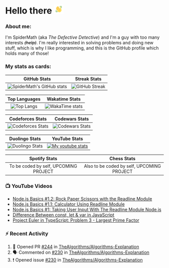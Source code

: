 # Hello there <img src="./Assets/WavingHand.gif" width = 30>

### About me:
I'm SpiderMath (aka *The Defective Detective*) and I'm a guy with too many interests ~~*(help)*~~. I'm really interested in solving problems and doing new stuff, which is why I like programming, and this is the GitHub profile which holds many of those!

### My stats as cards:
| GitHub Stats | Streak Stats |
| :---: | :---: |
| ![SpiderMath's GitHub stats](https://github-readme-stats.vercel.app/api?username=SpiderMath&show_icons=true&theme=dracula&show=prs_merged,prs_merged_percentage&rank_icon=default) | ![GitHub Streak](https://streak-stats.demolab.com/?user=SpiderMath&theme=dracula) |

| Top Languages | Wakatime Stats |
| :---: | :---: |
| ![Top Langs](https://github-readme-stats.vercel.app/api/top-langs/?username=SpiderMath&theme=dracula&langs_count=3&hide=lua) | ![WakaTime stats](https://github-readme-stats.vercel.app/api/wakatime?username=5a9cf47f-f3d9-44cc-9d3e-0145919f7bb9&theme=dracula&layout=compact&langs_count=14) |



| Codeforces Stats | Codewars Stats |
| :---: | :---: |
| ![Codeforces Stats](https://codeforces-readme-stats.vercel.app/api/card?username=RishiMath&theme=dracula) | ![Codewars Stats](https://github.r2v.ch/codewars?user=SpiderMath&theme=gradient_midnight_puple&animation=false&top_languages=true&name=true) |

| Duolingo Stats | YouTube Stats |
| :---: | :---: |
| ![Duolingo Stats](https://duolingo-stats-card.vercel.app/api?username=RishiMath&theme=dracula) | [![My youtube stats](https://youtube-stats-card.vercel.app/api?channelid=UCuQvyfLaZOG4bPwEvqSYCLg&theme=dracula&layout=extruded)](https://www.youtube.com/@thedefectivedetective) |

| Spotify Stats | Chess Stats |
| :---: | :---: |
| To be coded by self, UPCOMING PROJECT | Also to be coded by self, UPCOMING PROJECT | 

### 📺 YouTube Videos
<!-- YOUTUBE:START -->
- [Node.js Basics #1.2: Rock Paper Scissors with the Readline Module](https://www.youtube.com/watch?v=CbqNrprY094)
- [Node.js Basics #1.1: Calculator Using Readline Module](https://www.youtube.com/watch?v=QXKqfwliS7U)
- [Node.js Basics #1: Taking User Input With The Readline Module Node.js](https://www.youtube.com/watch?v=dTknGVAvAak)
- [Difference Between const, let &amp; var in JavaScript](https://www.youtube.com/watch?v=9wuZGoOxg9M)
- [Project Euler in TypeScript: Problem 3 - Largest Prime Factor](https://www.youtube.com/watch?v=DaDziQ4ZRvw)
<!-- YOUTUBE:END -->

### ⚡ Recent Activity
<!--START_SECTION:activity-->
1. 💪 Opened PR [#244](https://github.com/TheAlgorithms/Algorithms-Explanation/pull/244) in [TheAlgorithms/Algorithms-Explanation](https://github.com/TheAlgorithms/Algorithms-Explanation)
2. 🗣 Commented on [#230](https://github.com/TheAlgorithms/Algorithms-Explanation/issues/230#issuecomment-1985173914) in [TheAlgorithms/Algorithms-Explanation](https://github.com/TheAlgorithms/Algorithms-Explanation)
3. ❗ Opened issue [#230](https://github.com/TheAlgorithms/Algorithms-Explanation/issues/230) in [TheAlgorithms/Algorithms-Explanation](https://github.com/TheAlgorithms/Algorithms-Explanation)
<!--END_SECTION:activity-->